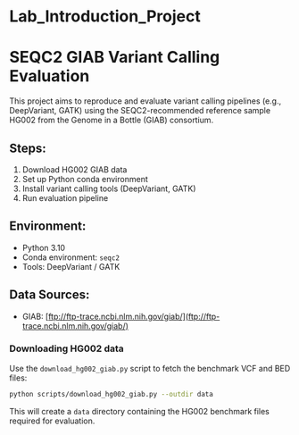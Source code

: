 # Lab_Introduction_Project

# SEQC2 GIAB Variant Calling Evaluation

This project aims to reproduce and evaluate variant calling pipelines (e.g., DeepVariant, GATK) using the SEQC2-recommended reference sample HG002 from the Genome in a Bottle (GIAB) consortium.

## Steps:
1. Download HG002 GIAB data
2. Set up Python conda environment
3. Install variant calling tools (DeepVariant, GATK)
4. Run evaluation pipeline

## Environment:
- Python 3.10
- Conda environment: `seqc2`
- Tools: DeepVariant / GATK

## Data Sources:
- GIAB: [ftp://ftp-trace.ncbi.nlm.nih.gov/giab/](ftp://ftp-trace.ncbi.nlm.nih.gov/giab/)

### Downloading HG002 data

Use the `download_hg002_giab.py` script to fetch the benchmark VCF and BED files:

```bash
python scripts/download_hg002_giab.py --outdir data
```

This will create a `data` directory containing the HG002 benchmark files required for evaluation.
